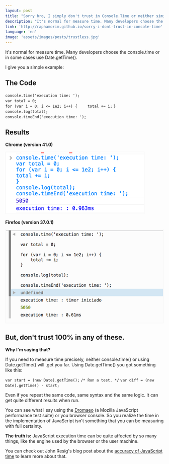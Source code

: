 ```yaml
---
layout: post
title: "Sorry bro, I simply don't trust in Console.Time or neither similar"
description: "It's normal for measure time. Many developers choose the console.time or in some cases use Date.getTime(). But, don't trust 100% in any of these."
link: 'http://raphamorim.github.io/sorry-i-dont-trust-in-console-time'
language: 'en'
image: 'assets/images/posts/trustless.jpg'
---
```


It's normal for measure time. Many developers choose the console.time or in some cases use Date.getTime(). 

<!-- more -->

I give you a simple example:

## The Code

<div class="code">
<code>console.time('execution time: ');</code>
<br>
<code>var total = 0;</code>
<br>
<code>for (var i = 0; i <= 1e2; i++) {</code>
<code>&nbsp;&nbsp;&nbsp;&nbsp;total += i;</code>
<code>}</code>
<br>
<code>console.log(total);</code>
<br>
<code>console.timeEnd('execution time: ');</code>
</div>

## Results

**Chrome (version 41.0)**

<img style="max-width: 500px; border: 2px solid #f8f8f8;" src="/assets/images/posts/accuracy-time/chrome.jpg"/>

**Firefox (version 37.0.1)**

<img style="max-width: 500px; border: 2px solid #f8f8f8;" src="/assets/images/posts/accuracy-time/firefox.jpg"/>

## But, don't trust 100% in any of these.

**Why I'm saying that?**

If you need to measure time precisely, neither console.time() or using Date.getTime() will ,get you far. Using Date.getTime() you got something like this:

<div class="code">
<code>var start = (new Date).getTime();</code>
<code>/* Run a test. */</code>
<code>var diff = (new Date).getTime() - start;</code>
</div>

Even if you repeat the same code, same syntax and the same logic. It can get quite different results when run.

You can see what I say using the [Dromaeo](http://dromaeo.com/) (a Mozilla JavaScript performance test suite) or you browser console. So you realize the time in the implementation of JavaScript isn't something that you can be measuring with full certainty.

**The truth is:** JavaScript execution time can be quite affected by so many things, like the engine used by the browser or the user machine.

You can check out John Resig's blog post about the [accuracy of JavaScript time](http://ejohn.org/blog/accuracy-of-javascript-time/) to learn more about that.

